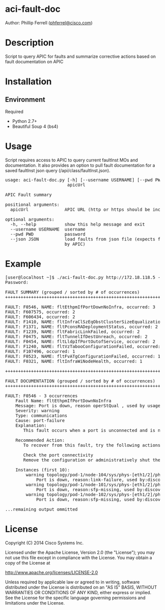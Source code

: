 aci-fault-doc
=============
Author: Phillip Ferrell (phferrel@cisco.com)

# Description
Script to query APIC for faults and summarize corrective actions based on fault documentation on APIC

# Installation

## Environment
Required
* Python 2.7+
* Beautiful Soup 4 (bs4)


# Usage
Script requires access to APIC to query current faultInst MOs and documentation.  It also provides an option to pull fault documentation for a saved faultInst json query (/api/class/faultInst.json).

<pre>
usage: aci-fault-doc.py [-h] [--username USERNAME] [--pwd PWD] [--json JSON]
                        apicUrl

APIC Fault summary

positional arguments:
  apicUrl              APIC URL (http or https should be included)

optional arguments:
  -h, --help           show this help message and exit
  --username USERNAME  username
  --pwd PWD            password
  --json JSON          load faults from json file (expects full json response
                       by APIC)
</pre>
# Example
<pre>
[user@localhost ~]$ ./aci-fault-doc.py http://172.18.118.5 --user admin
Password: 

FAULT SUMMARY (grouped / sorted by # of occurrences)
++++++++++++++++++++++++++++++++++++++++++++++++++++++++++++++++++++++++++++++++

FAULT: F0546, NAME: fltEthpmIfPortDownNoInfra, occurred: 3
FAULT: F607575, occurred: 2
FAULT: F606434, occurred: 2
FAULT: F1410, NAME: fltInfraClSzEqObstClusterSizeEqualization, occurred: 2
FAULT: F1371, NAME: fltPconsRADeploymentStatus, occurred: 2
FAULT: F1239, NAME: fltFabricLinkFailed, occurred: 2
FAULT: F0475, NAME: fltTunnelIfDestUnreach, occurred: 2
FAULT: F0454, NAME: fltLldpIfPortOutofService, occurred: 2
FAULT: F1240, NAME: fltVzTabooConfigurationFailed, occurred: 1
FAULT: F107496, occurred: 1
FAULT: F0523, NAME: fltFvATgConfigurationFailed, occurred: 1
FAULT: F0321, NAME: fltInfraWiNodeHealth, occurred: 1

++++++++++++++++++++++++++++++++++++++++++++++++++++++++++++++++++++++++++++++++

FAULT DOCUMENTATION (grouped / sorted by # of occurrences)
++++++++++++++++++++++++++++++++++++++++++++++++++++++++++++++++++++++++++++++++

FAULT: F0546 - 3 occurrences
    Fault Name: fltEthpmIfPortDownNoInfra
    Message: Port is down, reason operStQual , used by usage
    Severity: warning 
    Type: communications 
    Cause: port-failure 
    Explanation: 
       This fault occurs when a port is unconnected and is not in use for infra 
       
    Recommended Action: 
       To recover from this fault, try the following actions 
       
       Check the port connectivity 
       Remove the configuration or administratively shut the port if the port is not in use 

    Instances (first 10):
        warning topology/pod-1/node-104/sys/phys-[eth1/2]/phys/fault-F0546
            Port is down, reason:link-failure, used by:discovery
        warning topology/pod-1/node-101/sys/phys-[eth1/2]/phys/fault-F0546
            Port is down, reason:sfp-missing, used by:discovery
        warning topology/pod-1/node-102/sys/phys-[eth1/2]/phys/fault-F0546
            Port is down, reason:sfp-missing, used by:discovery

...remaining output ommitted
</pre>
# License

Copyright (C) 2014 Cisco Systems Inc.

Licensed under the Apache License, Version 2.0 (the "License");
you may not use this file except in compliance with the License.
You may obtain a copy of the License at

http://www.apache.org/licenses/LICENSE-2.0

Unless required by applicable law or agreed to in writing, software
distributed under the License is distributed on an "AS IS" BASIS,
WITHOUT WARRANTIES OR CONDITIONS OF ANY KIND, either express or implied.
See the License for the specific language governing permissions and
limitations under the License.
